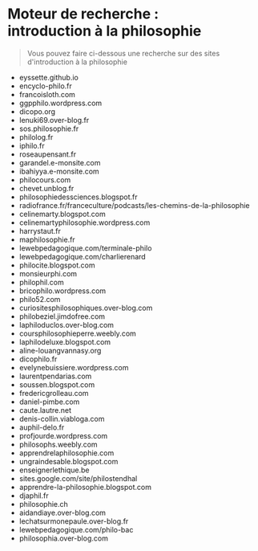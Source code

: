 # Moteur de recherche : <br>introduction à la philosophie

> Vous pouvez faire ci-dessous une recherche sur des sites d'introduction à la philosophie

- eyssette.github.io
- encyclo-philo.fr
- francoisloth.com
- ggpphilo.wordpress.com
- dicopo.org
- lenuki69.over-blog.fr
- sos.philosophie.fr
- philolog.fr
- iphilo.fr
- roseaupensant.fr
- garandel.e-monsite.com
- ibahiyya.e-monsite.com
- philocours.com
- chevet.unblog.fr
- philosophiedessciences.blogspot.fr
- radiofrance.fr/franceculture/podcasts/les-chemins-de-la-philosophie
- celinemarty.blogspot.com
- celinemartyphilosophie.wordpress.com
- harrystaut.fr
- maphilosophie.fr
- lewebpedagogique.com/terminale-philo
- lewebpedagogique.com/charlierenard
- philocite.blogspot.com
- monsieurphi.com
- philophil.com
- bricophilo.wordpress.com
- philo52.com
- curiositesphilosophiques.over-blog.com
- philobeziel.jimdofree.com
- laphiloduclos.over-blog.com
- coursphilosophieperre.weebly.com
- laphilodeluxe.blogspot.com
- aline-louangvannasy.org
- dicophilo.fr
- evelynebuissiere.wordpress.com
- laurentpendarias.com
- soussen.blogspot.com
- fredericgrolleau.com
- daniel-pimbe.com
- caute.lautre.net
- denis-collin.viabloga.com
- auphil-delo.fr
- profjourde.wordpress.com
- philosophs.weebly.com
- apprendrelaphilosophie.com
- ungraindesable.blogspot.com
- enseignerlethique.be
- sites.google.com/site/philostendhal
- apprendre-la-philosophie.blogspot.com
- djaphil.fr
- philosophie.ch
- aidandiaye.over-blog.com
- lechatsurmonepaule.over-blog.fr
- lewebpedagogique.com/philo-bac
- philosophia.over-blog.com